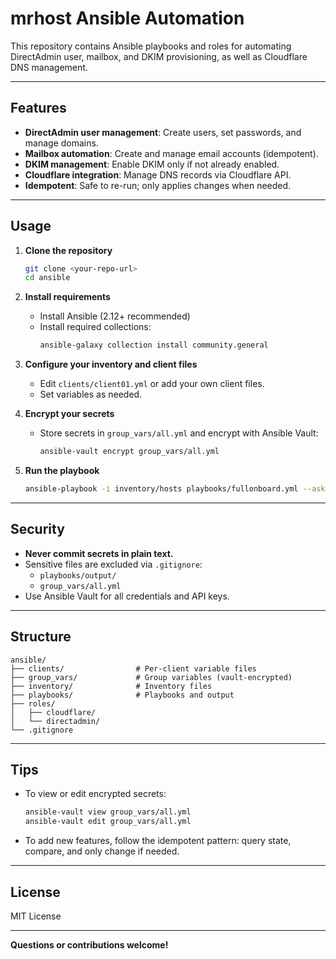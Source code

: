 # mrhost Ansible Automation

This repository contains Ansible playbooks and roles for automating DirectAdmin user, mailbox, and DKIM provisioning, as well as Cloudflare DNS management.

---

## Features

- **DirectAdmin user management**: Create users, set passwords, and manage domains.
- **Mailbox automation**: Create and manage email accounts (idempotent).
- **DKIM management**: Enable DKIM only if not already enabled.
- **Cloudflare integration**: Manage DNS records via Cloudflare API.
- **Idempotent**: Safe to re-run; only applies changes when needed.

---

## Usage

1. **Clone the repository**

   ```sh
   git clone <your-repo-url>
   cd ansible
   ```

2. **Install requirements**

   - Install Ansible (2.12+ recommended)
   - Install required collections:
     ```sh
     ansible-galaxy collection install community.general
     ```

3. **Configure your inventory and client files**

   - Edit `clients/client01.yml` or add your own client files.
   - Set variables as needed.

4. **Encrypt your secrets**

   - Store secrets in `group_vars/all.yml` and encrypt with Ansible Vault:
     ```sh
     ansible-vault encrypt group_vars/all.yml
     ```

5. **Run the playbook**

   ```sh
   ansible-playbook -i inventory/hosts playbooks/fullonboard.yml --ask-vault-pass
   ```

---

## Security

- **Never commit secrets in plain text.**
- Sensitive files are excluded via `.gitignore`:
  - `playbooks/output/`
  - `group_vars/all.yml`
- Use Ansible Vault for all credentials and API keys.

---

## Structure

```
ansible/
├── clients/                # Per-client variable files
├── group_vars/             # Group variables (vault-encrypted)
├── inventory/              # Inventory files
├── playbooks/              # Playbooks and output
├── roles/
│   ├── cloudflare/
│   └── directadmin/
└── .gitignore
```

---

## Tips

- To view or edit encrypted secrets:
  ```sh
  ansible-vault view group_vars/all.yml
  ansible-vault edit group_vars/all.yml
  ```
- To add new features, follow the idempotent pattern: query state, compare, and only change if needed.

---

## License

MIT License

---

**Questions or contributions welcome!**